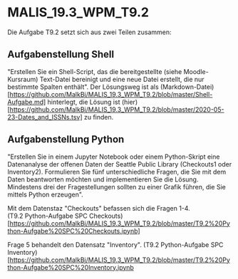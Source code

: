 # MALIS_19.3_WPM_T9.2

Die Aufgabe T9.2 setzt sich aus zwei Teilen zusammen:

## Aufgabenstellung Shell

"Erstellen Sie ein Shell-Script, das die bereitgestellte (siehe Moodle-Kursraum) Text-Datei bereinigt und eine neue Datei erstellt, die nur bestimmte Spalten enthält".
Der Lösungsweg ist als (Markdown-Datei) [https://github.com/MalkBj/MALIS_19.3_WPM_T9.2/blob/master/Shell-Aufgabe.md] hinterlegt, die Lösung ist (hier) [https://github.com/MalkBj/MALIS_19.3_WPM_T9.2/blob/master/2020-05-23-Dates_and_ISSNs.tsv] zu finden.

## Aufgabenstellung Python

"Erstellen Sie in einem Jupyter Notebook oder einem Python-Skript eine Datenanalyse der offenen Daten der Seattle Public Library (Checkouts1 oder Inventory2). Formulieren Sie fünf unterschiedliche Fragen, die Sie mit dem Daten beantworten möchten und implementieren Sie die Lösung. Mindestens drei der Fragestellungen sollten zu einer Grafik führen, die Sie mittels Python erzeugen".

Mit dem Datenstaz "Checkouts" befassen sich die Fragen 1-4.  
(T9.2 Python-Aufgabe SPC Checkouts) [https://github.com/MalkBj/MALIS_19.3_WPM_T9.2/blob/master/T9.2%20Python-Aufgabe%20SPC%20Checkouts.ipynb]

Frage 5 behandelt den Datensatz "Inventory".
(T9.2 Python-Aufgabe SPC Inventory) [https://github.com/MalkBj/MALIS_19.3_WPM_T9.2/blob/master/T9.2%20Python-Aufgabe%20SPC%20Inventory.ipynb

